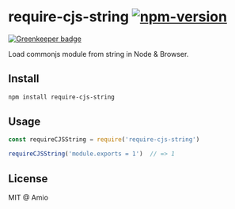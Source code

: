 # require-cjs-string [![npm-version][npm-badge]][npm-link]

[![Greenkeeper badge](https://badges.greenkeeper.io/amio/require-cjs-string.svg)](https://greenkeeper.io/)

Load commonjs module from string in Node & Browser.

## Install

```bash
npm install require-cjs-string
```

## Usage

```javascript
const requireCJSString = require('require-cjs-string')

requireCJSString('module.exports = 1')  // => 1
```

## License

MIT @ Amio

[amio-link]: https://github.com/amio
[npm-badge]: https://img.shields.io/npm/v/require-cjs-string.svg?style=flat-square
[npm-link]: http://www.npmjs.com/package/require-cjs-string
